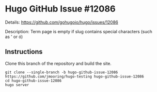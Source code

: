 # Hugo GitHub Issue #12086

Details: <https://github.com/gohugoio/hugo/issues/12086>

Description: Term page is empty if slug contains special characters (such as ' or ó)

## Instructions

Clone this branch of the repository and build the site.

```text
git clone --single-branch -b hugo-github-issue-12086 https://github.com/jmooring/hugo-testing hugo-github-issue-12086
cd hugo-github-issue-12086
hugo server
```
